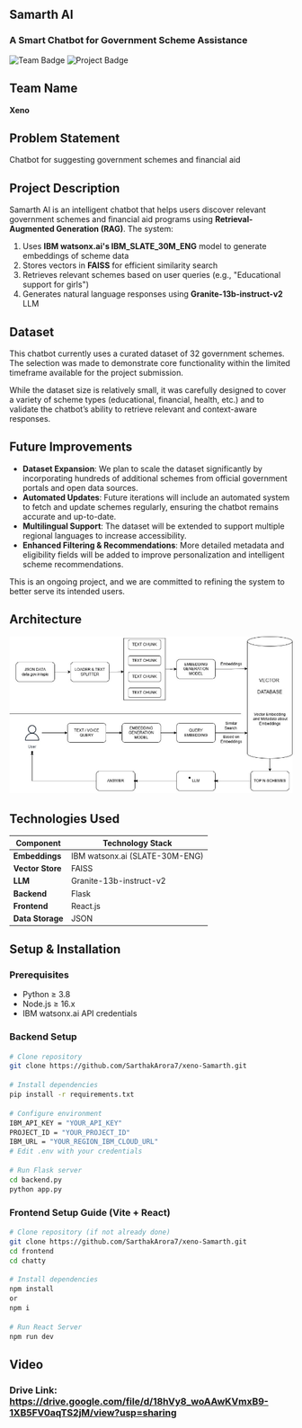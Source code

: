 ## Samarth AI  
### A Smart Chatbot for Government Scheme Assistance  

<img src="https://img.shields.io/badge/Team-Xeno-blue" alt="Team Badge">  
<img src="https://img.shields.io/badge/Project-Chatbot%20for%20Government%20Schemes-green" alt="Project Badge">  

## Team Name  
**Xeno**  

## Problem Statement  
Chatbot for suggesting government schemes and financial aid  

## Project Description  
Samarth AI is an intelligent chatbot that helps users discover relevant government schemes and financial aid programs using **Retrieval-Augmented Generation (RAG)**. The system:

1. Uses **IBM watsonx.ai's IBM_SLATE_30M_ENG** model to generate embeddings of scheme data
2. Stores vectors in **FAISS** for efficient similarity search
3. Retrieves relevant schemes based on user queries (e.g., "Educational support for girls")
4. Generates natural language responses using **Granite-13b-instruct-v2** LLM

## Dataset

This chatbot currently uses a curated dataset of 32 government schemes. The selection was made to demonstrate core functionality within the limited timeframe available for the project submission.

While the dataset size is relatively small, it was carefully designed to cover a variety of scheme types (educational, financial, health, etc.) and to validate the chatbot’s ability to retrieve relevant and context-aware responses.

## Future Improvements

- **Dataset Expansion**: We plan to scale the dataset significantly by incorporating hundreds of additional schemes from official government portals and open data sources.
- **Automated Updates**: Future iterations will include an automated system to fetch and update schemes regularly, ensuring the chatbot remains accurate and up-to-date.
- **Multilingual Support**: The dataset will be extended to support multiple regional languages to increase accessibility.
- **Enhanced Filtering & Recommendations**: More detailed metadata and eligibility fields will be added to improve personalization and intelligent scheme recommendations.

This is an ongoing project, and we are committed to refining the system to better serve its intended users.

## Architecture

![Architecture](Architecture.jpg)

## Technologies Used  
| Component          | Technology Stack              |
|--------------------|-------------------------------|
| **Embeddings**     | IBM watsonx.ai (SLATE-30M-ENG)|
| **Vector Store**   | FAISS                         |
| **LLM**           | Granite-13b-instruct-v2       |
| **Backend**       | Flask                         |
| **Frontend**      | React.js                      |
| **Data Storage**  | JSON                          |

## Setup & Installation

### Prerequisites
- Python ≥ 3.8
- Node.js ≥ 16.x
- IBM watsonx.ai API credentials

### Backend Setup
```bash
# Clone repository
git clone https://github.com/SarthakArora7/xeno-Samarth.git

# Install dependencies
pip install -r requirements.txt

# Configure environment
IBM_API_KEY = "YOUR_API_KEY"
PROJECT_ID = "YOUR_PROJECT_ID"
IBM_URL = "YOUR_REGION_IBM_CLOUD_URL"
# Edit .env with your credentials

# Run Flask server
cd backend.py
python app.py

```
### Frontend Setup Guide (Vite + React)
```bash
# Clone repository (if not already done)
git clone https://github.com/SarthakArora7/xeno-Samarth.git
cd frontend
cd chatty

# Install dependencies
npm install
or
npm i

# Run React Server
npm run dev

```
## Video
### Drive Link: https://drive.google.com/file/d/18hVy8_woAAwKVmxB9-1XB5FV0aqTS2jM/view?usp=sharing
